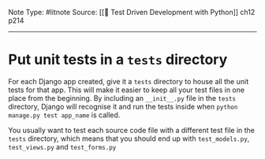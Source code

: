 Note Type: #litnote
Source: [[📖 Test Driven Development with Python]] ch12 p214

---
# Put unit tests in a `tests` directory
For each Django app created, give it a `tests` directory to house all the unit tests for that app. This will make it easier to keep all your test files in one place from the beginning. By including an `__init__.py` file in the `tests` directory, Django will recognise it and run the tests inside when `python manage.py test app_name` is called.

You usually want to test each source code file with a different test file in the `tests` directory, which means that you should end up with `test_models.py`, `test_views.py` and `test_forms.py`